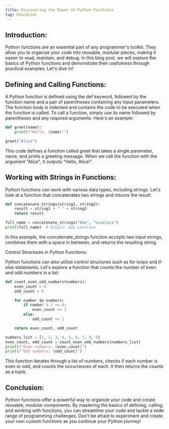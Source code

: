 ```yaml
---
title: Discovering the Power of Python Functions
tag: Education
---
```


## Introduction:

Python functions are an essential part of any programmer's toolkit. They allow you to organize your code into reusable, modular pieces, making it easier to read, maintain, and debug. In this blog post, we will explore the basics of Python functions and demonstrate their usefulness through practical examples. Let's dive in!

## Defining and Calling Functions:

A Python function is defined using the def keyword, followed by the function name and a pair of parentheses containing any input parameters. The function body is indented and contains the code to be executed when the function is called. To call a function, simply use its name followed by parentheses and any required arguments. Here's an example:

```python
def greet(name):
    print(f"Hello, {name}!")

greet("Alice")
```

This code defines a function called greet that takes a single parameter, name, and prints a greeting message. When we call the function with the argument "Alice", it outputs "Hello, Alice!".

## Working with Strings in Functions:

Python functions can work with various data types, including strings. Let's look at a function that concatenates two strings and returns the result:

```python
def concatenate_strings(string1, string2):
    result = string1 + " " + string2
    return result

full_name = concatenate_strings("Ada", "Lovelace")
print(full_name)  # Output: Ada Lovelace
```

In this example, the concatenate_strings function accepts two input strings, combines them with a space in between, and returns the resulting string.

Control Structures in Python Functions:

Python functions can also utilize control structures such as for loops and if-else statements. Let's explore a function that counts the number of even and odd numbers in a list:

```python
def count_even_odd_numbers(numbers):
    even_count = 0
    odd_count = 0

    for number in numbers:
        if number % 2 == 0:
            even_count += 1
        else:
            odd_count += 1

    return even_count, odd_count

numbers_list = [1, 2, 3, 4, 5, 6, 7, 8, 9]
even_count, odd_count = count_even_odd_numbers(numbers_list)
print(f"Even numbers: {even_count}")
print(f"Odd numbers: {odd_count}")
```
This function iterates through a list of numbers, checks if each number is even or odd, and counts the occurrences of each. It then returns the counts as a tuple.

## Conclusion:

Python functions offer a powerful way to organize your code and create reusable, modular components. By mastering the basics of defining, calling, and working with functions, you can streamline your code and tackle a wide range of programming challenges. Don't be afraid to experiment and create your own custom functions as you continue your Python journey!
